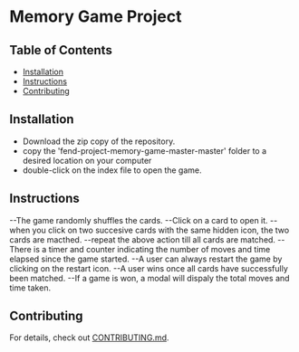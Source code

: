 # Memory Game Project

## Table of Contents

* [Installation](#installation)
* [Instructions](#instructions)
* [Contributing](#contributing)

## Installation
* Download the zip copy of the repository.
* copy the 'fend-project-memory-game-master-master' folder to a desired location on your computer
* double-click on the index file to open the game.


## Instructions
--The game randomly shuffles the cards. 
--Click on a card to open it.
--when you click on two succesive cards with the same hidden icon, the two cards are macthed.
--repeat the above action till all cards are matched.
--There is a timer and counter indicating the number of moves and time elapsed since the game started.
--A user can always restart the game by clicking on the restart icon.
--A user wins once all cards have successfully been matched.
--If a game is won, a modal will dispaly the total moves and time taken.



## Contributing


For details, check out [CONTRIBUTING.md](CONTRIBUTING.md).
